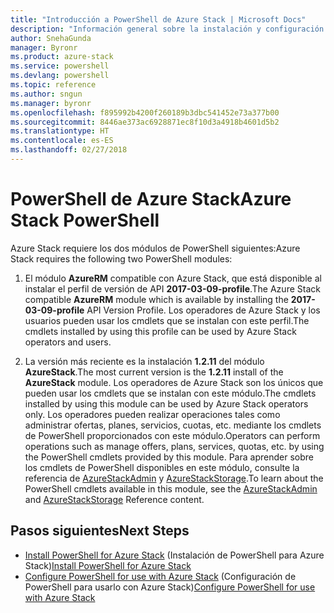 ```yaml
---
title: "Introducción a PowerShell de Azure Stack | Microsoft Docs"
description: "Información general sobre la instalación y configuración de PowerShell de Azure Stack."
author: SnehaGunda
manager: Byronr
ms.product: azure-stack
ms.service: powershell
ms.devlang: powershell
ms.topic: reference
ms.author: sngun
ms.manager: byronr
ms.openlocfilehash: f895992b4200f260189b3dbc541452e73a377b00
ms.sourcegitcommit: 8446ae373ac6928871ec8f10d3a4918b4601d5b2
ms.translationtype: HT
ms.contentlocale: es-ES
ms.lasthandoff: 02/27/2018
---
```

# <a name="azure-stack-powershell"></a><span data-ttu-id="d87d5-103">PowerShell de Azure Stack</span><span class="sxs-lookup"><span data-stu-id="d87d5-103">Azure Stack PowerShell</span></span>

<span data-ttu-id="d87d5-104">Azure Stack requiere los dos módulos de PowerShell siguientes:</span><span class="sxs-lookup"><span data-stu-id="d87d5-104">Azure Stack requires the following two PowerShell modules:</span></span>  

1. <span data-ttu-id="d87d5-105">El módulo **AzureRM** compatible con Azure Stack, que está disponible al instalar el perfil de versión de API **2017-03-09-profile**.</span><span class="sxs-lookup"><span data-stu-id="d87d5-105">The Azure Stack compatible **AzureRM** module which is available by installing the **2017-03-09-profile** API Version Profile.</span></span> <span data-ttu-id="d87d5-106">Los operadores de Azure Stack y los usuarios pueden usar los cmdlets que se instalan con este perfil.</span><span class="sxs-lookup"><span data-stu-id="d87d5-106">The cmdlets installed by using this profile can be used by Azure Stack operators and users.</span></span>

2. <span data-ttu-id="d87d5-107">La versión más reciente es la instalación **1.2.11** del módulo **AzureStack**.</span><span class="sxs-lookup"><span data-stu-id="d87d5-107">The most current version is the **1.2.11** install of the **AzureStack** module.</span></span> <span data-ttu-id="d87d5-108">Los operadores de Azure Stack son los únicos que pueden usar los cmdlets que se instalan con este módulo.</span><span class="sxs-lookup"><span data-stu-id="d87d5-108">The cmdlets installed by using this module can be used by Azure Stack operators only.</span></span> <span data-ttu-id="d87d5-109">Los operadores pueden realizar operaciones tales como administrar ofertas, planes, servicios, cuotas, etc. mediante los cmdlets de PowerShell proporcionados con este módulo.</span><span class="sxs-lookup"><span data-stu-id="d87d5-109">Operators can perform operations such as manage offers, plans, services, quotas, etc. by using the PowerShell cmdlets provided by this module.</span></span> <span data-ttu-id="d87d5-110">Para aprender sobre los cmdlets de PowerShell disponibles en este módulo, consulte la referencia de [AzureStackAdmin](https://docs.microsoft.com/powershell/module/azurerm.azurestackadmin/?view=azurestackps-1.2.11#azurerm.azurestackadmin) y [AzureStackStorage](https://docs.microsoft.com/powershell/module/azurerm.azurestackstorage/?view=azurestackps-1.2.11#azurerm.azurestackstorage).</span><span class="sxs-lookup"><span data-stu-id="d87d5-110">To learn about the PowerShell cmdlets available in this module, see the [AzureStackAdmin](https://docs.microsoft.com/powershell/module/azurerm.azurestackadmin/?view=azurestackps-1.2.11#azurerm.azurestackadmin) and [AzureStackStorage](https://docs.microsoft.com/powershell/module/azurerm.azurestackstorage/?view=azurestackps-1.2.11#azurerm.azurestackstorage) Reference content.</span></span>

## <a name="next-steps"></a><span data-ttu-id="d87d5-111">Pasos siguientes</span><span class="sxs-lookup"><span data-stu-id="d87d5-111">Next Steps</span></span>

* <span data-ttu-id="d87d5-112">[Install PowerShell for Azure Stack](https://docs.microsoft.com/azure/azure-stack/azure-stack-powershell-install?view=azurestackps-1.2.9&toc=%2fpowershell%2fmodule%2ftoc.json%3fview%3dazurestackps-1.2.9&view=azurestackps-1.2.9) (Instalación de PowerShell para Azure Stack)</span><span class="sxs-lookup"><span data-stu-id="d87d5-112">[Install PowerShell for Azure Stack](https://docs.microsoft.com/azure/azure-stack/azure-stack-powershell-install?view=azurestackps-1.2.9&toc=%2fpowershell%2fmodule%2ftoc.json%3fview%3dazurestackps-1.2.9&view=azurestackps-1.2.9)</span></span>
* <span data-ttu-id="d87d5-113">[Configure PowerShell for use with Azure Stack](https://docs.microsoft.com/azure/azure-stack/azure-stack-powershell-configure?view=azurestackps-1.2.9&toc=%2fpowershell%2fmodule%2ftoc.json%3fview%3dazurestackps-1.2.9&view=azurestackps-1.2.9) (Configuración de PowerShell para usarlo con Azure Stack)</span><span class="sxs-lookup"><span data-stu-id="d87d5-113">[Configure PowerShell for use with Azure Stack](https://docs.microsoft.com/azure/azure-stack/azure-stack-powershell-configure?view=azurestackps-1.2.9&toc=%2fpowershell%2fmodule%2ftoc.json%3fview%3dazurestackps-1.2.9&view=azurestackps-1.2.9)</span></span>
